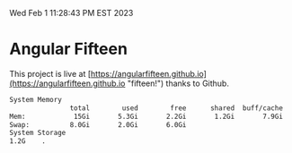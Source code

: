 Wed Feb  1 11:28:43 PM EST 2023

# Angular Fifteen


This project is live at [https://angularfifteen.github.io](https://angularfifteen.github.io "fifteen!") thanks to Github.

```bash
System Memory
               total        used        free      shared  buff/cache   available
Mem:            15Gi       5.3Gi       2.2Gi       1.2Gi       7.9Gi       8.5Gi
Swap:          8.0Gi       2.0Gi       6.0Gi
System Storage
1.2G	.
```
